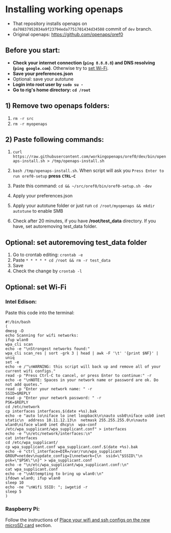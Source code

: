 # Installing working openaps

- That repository installs openaps on ```da70837952034a9f23794eda7751701434d34508``` commit of ```dev``` branch.
- Original openaps: https://github.com/openaps/oref0

## Before you start:
- **Check your internet connection (```ping 8.8.8.8```) and DNS resolving (```ping google.com```)**. Otherwise try to [set Wi-Fi](https://github.com/workingopenaps/oref0/blob/dev/README.md#optional-set-wi-fi).
- **Save your preferences.json**
- Optional: save your autotune
- **Login into root user by ```sudo su -```**
- **Go to rig's home directory: ```cd /root```**

## 1) Remove two openaps folders:
1) ```rm -r src```
2) ```rm -r myopenaps```

## 2) Paste following commands:

1) ```curl https://raw.githubusercontent.com/workingopenaps/oref0/dev/bin/openaps-install.sh > /tmp/openaps-install.sh```
2) ```bash /tmp/openaps-install.sh```. When script will ask you ```Press Enter to run oref0-setup``` **press** **```CTRL-C```**

3) Paste this command: ```cd && ~/src/oref0/bin/oref0-setup.sh -dev```

4) Apply your preferences.json
5) Apply your autotune folder or just run ```cd /root/myopenaps && mkdir autotune``` to enable SMB

6) Check after 20 minutes, if you have **/root/test_data** directory. If you have, set autoremoving test_data folder.

## Optional: set autoremoving test_data folder

1) Go to crontab editing: ```crontab -e```
2) Paste ```* * * * * cd /root && rm -r test_data```
3) Save
4) Check the change by ```crontab -l```

## Optional: set Wi-Fi
### Intel Edison:

Paste this code into the terminal:
```
#!/bin/bash
(
dmesg -D
echo Scanning for wifi networks:
ifup wlan0
wpa_cli scan
echo -e "\nStrongest networks found:"
wpa_cli scan_res | sort -grk 3 | head | awk -F '\t' '{print $NF}' | uniq
set -e
echo -e /"\nWARNING: this script will back up and remove all of your current wifi configs."
read -p "Press Ctrl-C to cancel, or press Enter to continue:" -r
echo -e "\nNOTE: Spaces in your network name or password are ok. Do not add quotes."
read -p "Enter your network name: " -r
SSID=$REPLY
read -p "Enter your network password: " -r
PSK=$REPLY
cd /etc/network
cp interfaces interfaces.$(date +%s).bak
echo -e "auto lo\niface lo inet loopback\n\nauto usb0\niface usb0 inet static\n  address 10.11.12.13\n  netmask 255.255.255.0\n\nauto wlan0\niface wlan0 inet dhcp\n  wpa-conf /etc/wpa_supplicant/wpa_supplicant.conf" > interfaces
echo -e "\n/etc/network/interfaces:\n"
cat interfaces
cd /etc/wpa_supplicant/
cp wpa_supplicant.conf wpa_supplicant.conf.$(date +%s).bak
echo -e "ctrl_interface=DIR=/var/run/wpa_supplicant GROUP=netdev\nupdate_config=1\nnetwork={\n  ssid=\"$SSID\"\n  psk=\"$PSK\"\n}" > wpa_supplicant.conf
echo -e "\n/etc/wpa_supplicant/wpa_supplicant.conf:\n"
cat wpa_supplicant.conf
echo -e "\nAttempting to bring up wlan0:\n"
ifdown wlan0; ifup wlan0
sleep 10
echo -ne "\nWifi SSID: "; iwgetid -r
sleep 5
)
```
### Raspberry Pi:

Follow the instructions of [Place your wifi and ssh configs on the new microSD card](https://openaps.readthedocs.io/en/latest/docs/Build%20Your%20Rig/pi-install.html#place-your-wifi-and-ssh-configs-on-the-new-microsd-card) section.
